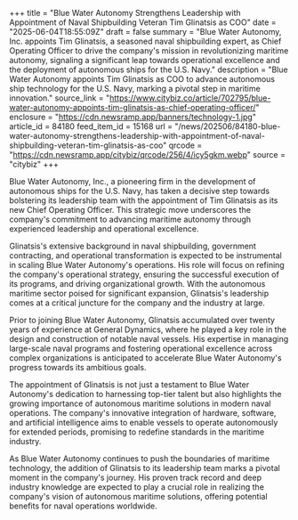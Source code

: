 +++
title = "Blue Water Autonomy Strengthens Leadership with Appointment of Naval Shipbuilding Veteran Tim Glinatsis as COO"
date = "2025-06-04T18:55:09Z"
draft = false
summary = "Blue Water Autonomy, Inc. appoints Tim Glinatsis, a seasoned naval shipbuilding expert, as Chief Operating Officer to drive the company's mission in revolutionizing maritime autonomy, signaling a significant leap towards operational excellence and the deployment of autonomous ships for the U.S. Navy."
description = "Blue Water Autonomy appoints Tim Glinatsis as COO to advance autonomous ship technology for the U.S. Navy, marking a pivotal step in maritime innovation."
source_link = "https://www.citybiz.co/article/702795/blue-water-autonomy-appoints-tim-glinatsis-as-chief-operating-officer/"
enclosure = "https://cdn.newsramp.app/banners/technology-1.jpg"
article_id = 84180
feed_item_id = 15168
url = "/news/202506/84180-blue-water-autonomy-strengthens-leadership-with-appointment-of-naval-shipbuilding-veteran-tim-glinatsis-as-coo"
qrcode = "https://cdn.newsramp.app/citybiz/qrcode/256/4/icy5gkm.webp"
source = "citybiz"
+++

<p>Blue Water Autonomy, Inc., a pioneering firm in the development of autonomous ships for the U.S. Navy, has taken a decisive step towards bolstering its leadership team with the appointment of Tim Glinatsis as its new Chief Operating Officer. This strategic move underscores the company's commitment to advancing maritime autonomy through experienced leadership and operational excellence.</p><p>Glinatsis's extensive background in naval shipbuilding, government contracting, and operational transformation is expected to be instrumental in scaling Blue Water Autonomy's operations. His role will focus on refining the company's operational strategy, ensuring the successful execution of its programs, and driving organizational growth. With the autonomous maritime sector poised for significant expansion, Glinatsis's leadership comes at a critical juncture for the company and the industry at large.</p><p>Prior to joining Blue Water Autonomy, Glinatsis accumulated over twenty years of experience at General Dynamics, where he played a key role in the design and construction of notable naval vessels. His expertise in managing large-scale naval programs and fostering operational excellence across complex organizations is anticipated to accelerate Blue Water Autonomy's progress towards its ambitious goals.</p><p>The appointment of Glinatsis is not just a testament to Blue Water Autonomy's dedication to harnessing top-tier talent but also highlights the growing importance of autonomous maritime solutions in modern naval operations. The company's innovative integration of hardware, software, and artificial intelligence aims to enable vessels to operate autonomously for extended periods, promising to redefine standards in the maritime industry.</p><p>As Blue Water Autonomy continues to push the boundaries of maritime technology, the addition of Glinatsis to its leadership team marks a pivotal moment in the company's journey. His proven track record and deep industry knowledge are expected to play a crucial role in realizing the company's vision of autonomous maritime solutions, offering potential benefits for naval operations worldwide.</p>